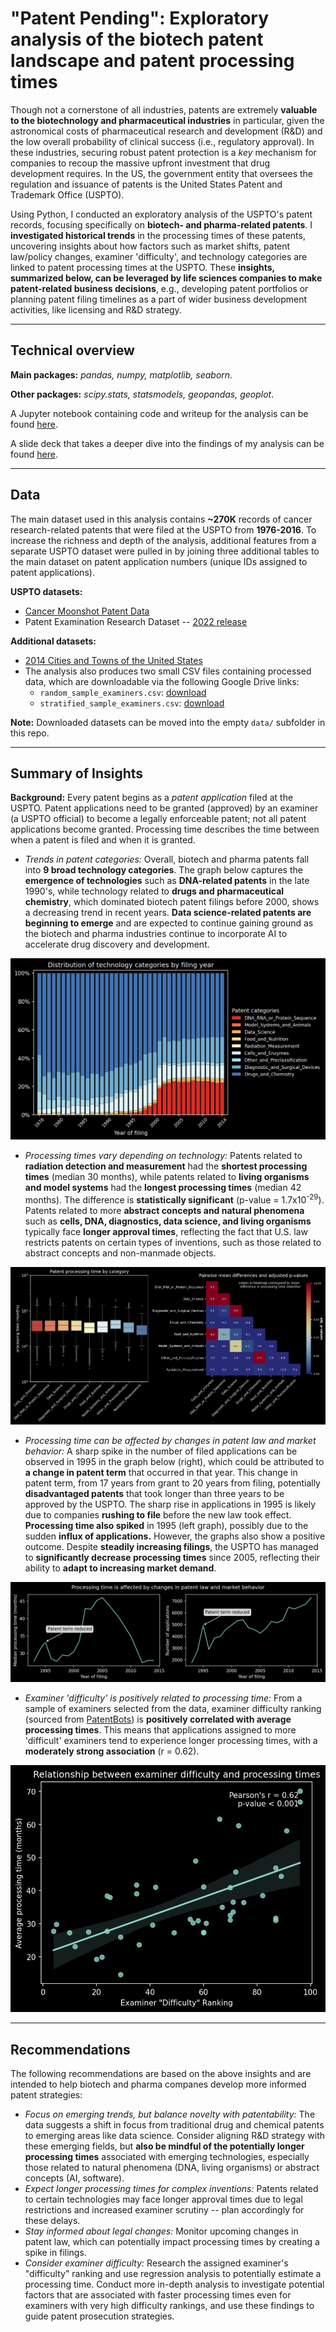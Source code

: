 # "Patent Pending": Exploratory analysis of the biotech patent landscape and patent processing times

Though not a cornerstone of all industries, patents are extremely **valuable to the biotechnology and pharmaceutical industries** in particular, given the astronomical costs of pharmaceutical research and development (R&D) and the low overall probability of clinical success (i.e., regulatory approval). In these industries, securing robust patent protection is a *key* mechanism for companies to recoup the massive upfront investment that drug development requires. In the US, the government entity that oversees the regulation and issuance of patents is the United States Patent and Trademark Office (USPTO). 

Using Python, I conducted an exploratory analysis of the USPTO's patent records, focusing specifically on **biotech- and pharma-related patents**. I **investigated historical trends** in the processing times of these patents, uncovering insights about how factors such as market shifts, patent law/policy changes, examiner 'difficulty', and technology categories are linked to patent processing times at the USPTO. These **insights, summarized below, can be leveraged by life sciences companies to make patent-related business decisions**, e.g., developing patent portfolios or planning patent filing timelines as a part of wider business development activities, like licensing and R&D strategy. 

---
## Technical overview

**Main packages:** _pandas, numpy, matplotlib, seaborn_.

**Other packages:** _scipy.stats, statsmodels, geopandas, geoplot_.

A Jupyter notebook containing code and writeup for the analysis can be found [here](https://github.com/ruiruigao/uspto_EDA/blob/main/uspto_EDA.ipynb).

A slide deck that takes a deeper dive into the findings of my analysis can be found [here](https://github.com/ruiruigao/uspto_EDA/blob/main/USPTO_EDA_Python.pdf).

---
## Data

The main dataset used in this analysis contains **~270K** records of cancer research-related patents that were filed at the USPTO from **1976-2016**. To increase the richness and depth of the analysis, additional features from a separate USPTO dataset were pulled in by joining three additional tables to the main dataset on patent application numbers (unique IDs assigned to patent applications).

**USPTO datasets:**
* [Cancer Moonshot Patent Data](https://www.uspto.gov/ip-policy/economic-research/research-datasets/cancer-moonshot-patent-data) 
* Patent Examination Research Dataset -- [2022 release](https://www.uspto.gov/ip-policy/economic-research/research-datasets/patent-examination-research-dataset-public-pair)

**Additional datasets:**
* [2014 Cities and Towns of the United States](https://geodata.lib.utexas.edu/catalog/stanford-bx729wr3020)
* The analysis also produces two small CSV files containing processed data, which are downloadable via the following Google Drive links:
    - `random_sample_examiners.csv`: [download](https://drive.google.com/file/d/1mGrZPvld78x3kFc8xAAiZkvlWtutGvRy/view?usp=sharing)
    - `stratified_sample_examiners.csv`: [download](https://drive.google.com/file/d/1qI618WNMovnz7QraC8Ylp2RcH3GQABJc/view?usp=sharing)

**Note:** Downloaded datasets can be moved into the empty `data/` subfolder in this repo.

---
## Summary of Insights

**Background:** Every patent begins as a _patent application_ filed at the USPTO. Patent applications need to be granted (approved) by an examiner (a USPTO official) to become a legally enforceable patent; not all patent applications become granted. Processing time describes the time between when a patent is filed and when it is granted.

* *Trends in patent categories:* Overall, biotech and pharma patents fall into **9 broad technology categories**. The graph below captures the **emergence of technologies** such as **DNA-related patents** in the late 1990's, while technology related to **drugs and pharmaceutical chemistry**, which dominated biotech patent filings before 2000, shows a decreasing trend in recent years. **Data science-related patents are beginning to emerge** and are expected to continue gaining ground as the biotech and pharma industries continue to incorporate AI to accelerate drug discovery and development.

<p align="center" width="100%">
  <img src="results/prop-categories-by-year"><br>
</p>

* *Processing times vary depending on technology:* Patents related to **radiation detection and measurement** had the **shortest processing times** (median 30 months), while patents related to **living organisms and model systems** had the **longest processing times** (median 42 months). The difference is **statistically significant** (p-value = 1.7x10<sup>-29</sup>). Patents related to more **abstract concepts and natural phenomena** such as **cells, DNA, diagnostics, data science, and living organisms** typically face **longer approval times**, reflecting the fact that U.S. law restricts patents on certain types of inventions, such as those related to abstract concepts and non-manmade objects.

<p align="center" width="100%">
  <img src="results/pendency-by-category"><br>
</p>

* *Processing time can be affected by changes in patent law and market behavior:* A sharp spike in the number of filed applications can be observed in 1995 in the graph below (right), which could be attributed to **a change in patent term** that occurred in that year. This change in patent term, from 17 years from grant to 20 years from filing, potentially **disadvantaged patents** that took longer than three years to be approved by the USPTO. The sharp rise in applications in 1995 is likely due to companies **rushing to file** before the new law took effect. **Processing time also spiked** in 1995 (left graph), possibly due to the sudden **influx of applications.** However, the graphs also show a positive outcome. Despite **steadily increasing filings**, the USPTO has managed to **significantly decrease processing times** since 2005, reflecting their ability to **adapt to increasing market demand**.

<p align="center" width="100%">
  <img src="results/patex-pendency-vs-filing-year"><br>
</p>

* *Examiner 'difficulty' is positively related to processing time:* From a sample of examiners selected from the data, examiner difficulty ranking (sourced from [PatentBots](https://www.patentbots.com/stats/)) is **positively correlated with average processing times**. This means that applications assigned to more 'difficult' examiners tend to experience longer processing times, with a **moderately strong association** (r = 0.62).  

<p align="center" width="100%">
  <img src="results/examiner-difficulty-pendency"><br>
</p>

---
## Recommendations

The following recommendations are based on the above insights and are intended to help biotech and pharma companes develop more informed patent strategies:

* *Focus on emerging trends, but balance novelty with patentability:* The data suggests a shift in focus from traditional drug and chemical patents to emerging areas like data science. Consider aligning R&D strategy with these emerging fields, but **also be mindful of the potentially longer processing times** associated with emerging technologies, especially those related to natural phenomena (DNA, living organisms) or abstract concepts (AI, software).
* *Expect longer processing times for complex inventions:* Patents related to certain technologies may face longer approval times due to legal restrictions and increased examiner scrutiny -- plan accordingly for these delays.
* *Stay informed about legal changes:* Monitor upcoming changes in patent law, which can potentially impact processing times by creating a spike in filings.
* *Consider examiner difficulty:* Research the assigned examiner's "difficulty" ranking and use regression analysis to potentially estimate a processing time. Conduct more in-depth analysis to investigate potential factors that are associated with faster processing times even for examiners with very high difficulty rankings, and use these findings to guide patent prosecution strategies. 
